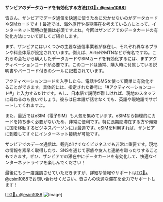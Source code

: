**ザンビアのデータカードを有効化する方法[[TG💪+ @esim1088](https://t.me/s/esim1088)]**

皆さん、ザンビアでデータ通信を快適に使うために欠かせないのがデータカードやSIMカードです！最近では、海外旅行や長期滞在を考えている方にとって、インターネット環境の整備は必須ですよね。今回はザンビアでのデータカードの有効化方法について詳しくご紹介します。

まず、ザンビアにはいくつかの主要な通信事業者が存在し、それぞれ異なるプランや料金体系が設定されています。例えば、AirtelやMTNなどが有名ですね。これらの会社から購入したデータカードやSIMカードを有効化するには、まずアクティベーションコードが必要です。このコードは通常、購入時に付属している説明書やバーコード付きのシールに記載されています。

アクティベーションコードを入手したら、電話やSMSを使って簡単に有効化することができます。具体的には、指定された番号に「#アクティベーションコード#」と入力するだけです。もし、日本語で説明が難しければ、現地のスタッフに尋ねるのも良いでしょう。彼らは日本語が話せなくても、英語や現地語でサポートしてくれますよ。

また、最近ではeSIM（電子SIM）も人気を集めています。eSIMなら物理的にカードを持ち歩く必要がないため、非常に便利です。特に長期間滞在する方や頻繁に国を移動するビジネスパーソンには最適です。eSIMを利用すれば、ザンビアに到着してすぐにインターネット接続が可能です。

ザンビアでのデータ通信は、観光だけでなくビジネスでも非常に重要です。現地の情報を素早く取得したり、SNSを通じて家族や友人と連絡を取ったりすることもできます。ぜひ、ザンビアでの滞在中にデータカードを有効化して、快適なインターネットライフを楽しんでください！

最後にもう一度強調させていただきますが、詳細な情報やサポートは[TG💪+ @esim1088](https://t.me/s/esim1088)でお問い合わせください。皆さんの快適な滞在を全力でサポートします！

[[TG💪+ @esim1088](https://t.me/s/esim1088) ![Image](https://i.postimg.cc/Y0z9fWf4/image.png)]